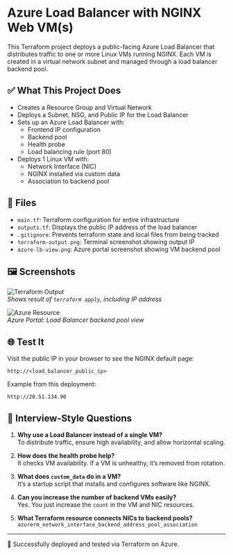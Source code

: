 # Azure Load Balancer with NGINX Web VM(s)

This Terraform project deploys a public-facing Azure Load Balancer that distributes traffic to one or more Linux VMs running NGINX. Each VM is created in a virtual network subnet and managed through a load balancer backend pool.

## ✅ What This Project Does

- Creates a Resource Group and Virtual Network
- Deploys a Subnet, NSG, and Public IP for the Load Balancer
- Sets up an Azure Load Balancer with:
  - Frontend IP configuration
  - Backend pool
  - Health probe
  - Load balancing rule (port 80)
- Deploys 1 Linux VM with:
  - Network Interface (NIC)
  - NGINX installed via custom data
  - Association to backend pool

## 📂 Files

- `main.tf`: Terraform configuration for entire infrastructure
- `outputs.tf`: Displays the public IP address of the load balancer
- `.gitignore`: Prevents terraform state and local files from being tracked
- `terraform-output.png`: Terminal screenshot showing output IP
- `azure-lb-view.png`: Azure portal screenshot showing VM backend pool

## 🖼️ Screenshots

![Terraform Output](./terraform-output.png)  
*Shows result of `terraform apply`, including IP address*

![Azure Resource](./azure-lb-view.png)  
*Azure Portal: Load Balancer backend pool view*

## 🌐 Test It

Visit the public IP in your browser to see the NGINX default page:

```
http://<load_balancer_public_ip>
```

Example from this deployment:
```
http://20.51.134.90
```

## 🧠 Interview-Style Questions

1. **Why use a Load Balancer instead of a single VM?**  
   To distribute traffic, ensure high availability, and allow horizontal scaling.

2. **How does the health probe help?**  
   It checks VM availability. If a VM is unhealthy, it’s removed from rotation.

3. **What does `custom_data` do in a VM?**  
   It’s a startup script that installs and configures software like NGINX.

4. **Can you increase the number of backend VMs easily?**  
   Yes. You just increase the `count` in the VM and NIC resources.

5. **What Terraform resource connects NICs to backend pools?**  
   `azurerm_network_interface_backend_address_pool_association`

---

🚀 Successfully deployed and tested via Terraform on Azure.
